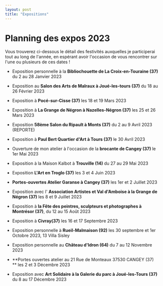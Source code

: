 ```yaml
---
layout: post
title: "Expositions"
---
```

# Planning des expos 2023

 Vous trouverez ci-dessous le détail des festivités auxquelles je participerai tout au long de l'année, en espérant avoir l'occasion de vous rencontrer sur l'une ou plusieurs de ces dates !



- Exposition personnelle à la **Bibliochouette de La Croix-en-Touraine (37)**  du 2 au 28 Janvier 2023

  

- Exposition au **Salon des Arts de Malraux à Joué-les-tours (37)** du 18 au 26 Février 2023

  

- Exposition à **Pocé-sur-Cisse (37)** les 18 et 19 Mars 2023

- Exposition à **La Grange de Négron à Nazelles-Négron (37)** les 25 et 26 Mars 2023

  

- Exposition **58ème Salon du Ripault à Monts (37)** du 2 au 9 Avril 2023 (REPORTE)

- Exposition à **Paul Bert Quartier d'Art à Tours (37)**  le 30 Avril 2023

  

- Ouverture de mon atelier à l'occasion de la **brocante de Cangey (37)** le 1er Mai 2023

- Exposition à la Maison Kalbot à **Trouville (14)**  du 27 au 29 Mai 2023

  

- Exposition **L'Art en Troglo (37)** les 3 et 4 Juin 2023

  

- **Portes-ouvertes Atelier Garanse à Cangey (37)** les 1er et 2 Juillet 2023

- Exposition avec l' **Association Artistes et Val d'Amboise à la Grange de Négron (37)** les 8 et 9 Juillet 2023

  

- Exposition à **la Fête des peintres, sculpteurs et photographes à Montrésor (37)**,  du 12 au 15 Août 2023

  

- Exposition à **Civray(37)** les 16 et 17 Septembre 2023

  

- Exposition personnelle à **Rueil-Malmaison (92)** les 30 septembre et 1er Octobre 2023, 13 Villa Sisley

  

- Exposition personnelle au **Château d'Idron (64)** du 7 au 12 Novembre 2023

  

-  **Portes ouvertes atelier au 21 Rue de Monteaux 37530 CANGEY (37) **  les 2 et 3 Décembre 2023

- Exposition avec **Art Solidaire à la Galerie du parc à Joué-les-Tours (37)** du 8 au 17 Décembre 2023

  